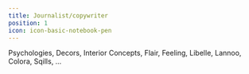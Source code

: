 ```yaml
---
title: Journalist/copywriter
position: 1
icon: icon-basic-notebook-pen
---
```


Psychologies, Decors, Interior Concepts, Flair, Feeling, Libelle, Lannoo, Colora, Sqills, …